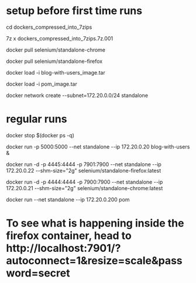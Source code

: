 # setup before first time runs
cd dockers_compressed_into_7zips

7z x dockers_compressed_into_7zips.7z.001

docker pull selenium/standalone-chrome

docker pull selenium/standalone-firefox

docker load -i blog-with-users_image.tar

docker load -i pom_image.tar

docker network create --subnet=172.20.0.0/24 standalone

# regular runs

docker stop $(docker ps -q)

docker run -p 5000:5000 --net standalone --ip 172.20.0.20 blog-with-users &

docker run -d -p 4445:4444 -p 7901:7900 --net standalone --ip 172.20.0.22 --shm-size="2g" selenium/standalone-firefox:latest

docker run -d -p 4444:4444 -p 7900:7900 --net standalone --ip 172.20.0.21 --shm-size="2g" selenium/standalone-chrome:latest

docker run --net standalone --ip 172.20.0.200 pom


# To see what is happening inside the firefox container, head to http://localhost:7901/?autoconnect=1&resize=scale&password=secret
